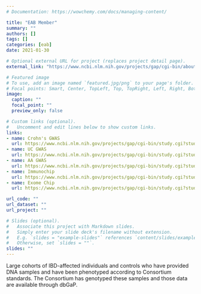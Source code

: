 ```yaml
---
# Documentation: https://wowchemy.com/docs/managing-content/

title: "EAB Member"
summary: ""
authors: []
tags: []
categories: [eab]
date: 2021-01-30

# Optional external URL for project (replaces project detail page).
external_link: "https://www.ncbi.nlm.nih.gov/projects/gap/cgi-bin/about.html"

# Featured image
# To use, add an image named `featured.jpg/png` to your page's folder.
# Focal points: Smart, Center, TopLeft, Top, TopRight, Left, Right, BottomLeft, Bottom, BottomRight.
image:
  caption: ""
  focal_point: ""
  preview_only: false

# Custom links (optional).
#   Uncomment and edit lines below to show custom links.
links:
- name: Crohn's GWAS
  url: https://www.ncbi.nlm.nih.gov/projects/gap/cgi-bin/study.cgi?study_id=phs000130.v1.p1
- name: UC GWAS
  url: https://www.ncbi.nlm.nih.gov/projects/gap/cgi-bin/study.cgi?study_id=phs000345.v1.p1
- name: AA GWAS
  url: https://www.ncbi.nlm.nih.gov/projects/gap/cgi-bin/study.cgi?study_id=phs001571.v1.p1
- name: Immunochip
  url: https://www.ncbi.nlm.nih.gov/projects/gap/cgi-bin/study.cgi?study_id=phs001721.v1.p1
- name: Exome Chip
  url: https://www.ncbi.nlm.nih.gov/projects/gap/cgi-bin/study.cgi?study_id=phs001723.v1.p1

url_code: ""
url_dataset: ""
url_project: ""

# Slides (optional).
#   Associate this project with Markdown slides.
#   Simply enter your slide deck's filename without extension.
#   E.g. `slides = "example-slides"` references `content/slides/example-slides.md`.
#   Otherwise, set `slides = ""`.
slides: ""
---
```

Large cohorts of IBD-affected individuals and controls who have provided DNA samples and have been phenotyped according to Consortium standards. The Consortium has genotyped these samples and those data are available through dbGaP.
